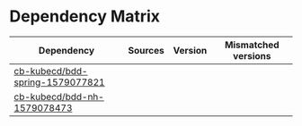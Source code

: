 # Dependency Matrix

Dependency | Sources | Version | Mismatched versions
---------- | ------- | ------- | -------------------
[cb-kubecd/bdd-spring-1579077821](https://github.com/cb-kubecd/bdd-spring-1579077821.git) |  | []() | 
[cb-kubecd/bdd-nh-1579078473](https://github.com/cb-kubecd/bdd-nh-1579078473.git) |  | []() | 
